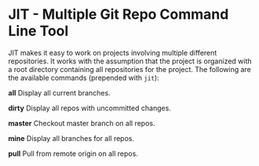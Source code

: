 JIT - Multiple Git Repo Command Line Tool
=========================================

JIT makes it easy to work on projects involving multiple different repositories. It works
with the assumption that the project is organized with a root directory containing all 
repositories for the project. The following are the available commands (prepended with `jit`):
  
**all**     Display all current branches.

**dirty**   Display all repos with uncommitted changes.

**master**  Checkout master branch on all repos.

**mine**    Display all branches for all repos.

**pull**    Pull from remote origin on all repos. 
